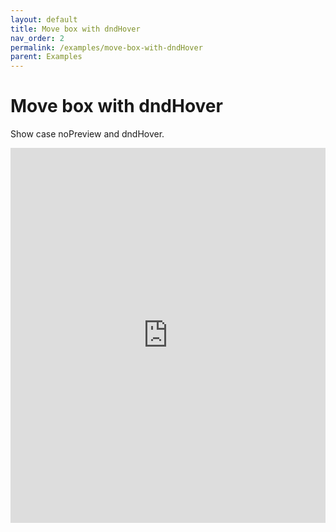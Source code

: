 ```yaml
---
layout: default
title: Move box with dndHover
nav_order: 2
permalink: /examples/move-box-with-dndHover
parent: Examples
---
```


# Move box with dndHover

Show case noPreview and dndHover.

<iframe style="width: 100%; height: 600px; border: 0;" loading="lazy" src="https://gist.dumber.app/?gist=c615285d86ccc35f54e8df7f54b36765&open=src%2Fbox.js&open=src%2Fbox.html&open=src%2Fcontainer.js&open=src%2Fcontainer.html"></iframe>
